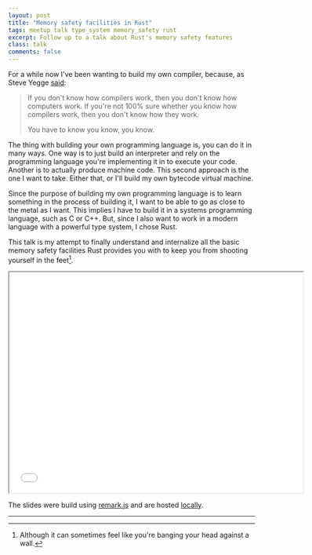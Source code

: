 ```yaml
---
layout: post
title: "Memory safety facilities in Rust"
tags: meetup talk type_system memory_safety rust
excerpt: Follow up to a talk about Rust's memory safety features
class: talk
comments: false
---
```


For a while now I've been wanting to build my own compiler, because, as Steve Yegge [said](http://steve-yegge.blogspot.hr/2007/06/rich-programmer-food.html):

> If you don't know how compilers work, then you don't know how computers work. If you're not 100% sure whether you know how compilers work, then you don't know how they work. 
>
> You have to know you know, you know.

The thing with building your own programming language is, you can do it in many ways. One way is to just build an interpreter and rely on the programming language you're implementing it in to execute your code. Another is to actually produce machine code. This second approach is the one I want to take. Either that, or I'll build my own bytecode virtual machine.

Since the purpose of building my own programming language is to learn something in the process of building it, I want to be able to go as close to the metal as I want. This implies I have to build it in a systems programming language, such as C or C++. But, since I also want to work in a modern language with a powerful type system, I chose Rust.

This talk is my attempt to finally understand and internalize all the basic memory safety facilities Rust provides you with to keep you from shooting yourself in the feet[^1].


<iframe src="/talks/memory_safety_facilities_in_rust.html" width="600" height="450"></iframe>

<br/>

The slides were build using [remark.js](https://github.com/gnab/remark) and are hosted [locally](/talks/type_systems.html).

---
[^1]: Although it can sometimes feel like you're banging your head against a wall.
